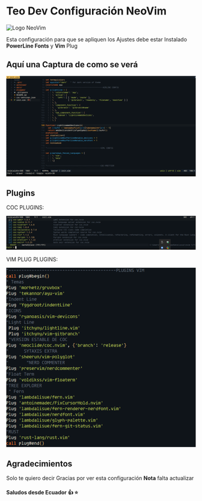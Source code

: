 # Teo Dev Configuración NeoVim

![Logo NeoVim](https://upload.wikimedia.org/wikipedia/commons/thumb/4/4f/Neovim-logo.svg/1280px-Neovim-logo.svg.png)

Esta configuración para que se apliquen los Ajustes debe estar Instalado **PowerLine Fonts** y **Vim** Plug

## Aquí una Captura de como se verá

![Captura de los Plugins](./docs/plugins.png)

## Plugins

COC PLUGINS:

![Captura de Plugins de COC](./docs/coc.png)

VIM PLUG PLUGINS:

![Captura de Vim PLUG](./docs/vimplugg.png)

## Agradecimientos

Solo te quiero decir Gracias por ver esta configuración
**Nota** falta actualizar

#### Saludos desde Ecuador :thumbsup: :star:

